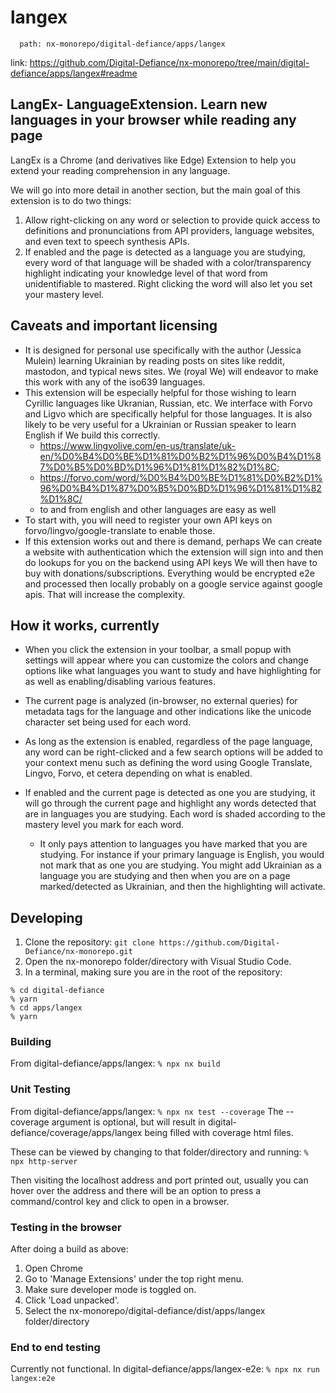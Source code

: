 # langex

```text
  path: nx-monorepo/digital-defiance/apps/langex
```

link: <https://github.com/Digital-Defiance/nx-monorepo/tree/main/digital-defiance/apps/langex#readme>

## LangEx- LanguageExtension. Learn new languages in your browser while reading any page

LangEx is a Chrome (and derivatives like Edge) Extension to help you extend your reading comprehension in any language.

We will go into more detail in another section, but the main goal of this extension is to do two things:

1) Allow right-clicking on any word or selection to provide quick access to definitions and pronunciations from API providers, language websites, and even text to speech synthesis APIs.
2) If enabled and the page is detected as a language you are studying, every word of that language will be shaded with a color/transparency highlight indicating your knowledge level of that word from unidentifiable to mastered. Right clicking the word will also let you set your mastery level.

## Caveats and important licensing

* It is designed for personal use specifically with the author (Jessica Mulein) learning Ukrainian by reading posts on sites like reddit, mastodon, and typical news sites. We (royal We) will endeavor to make this work with any of the iso639 languages.
* This extension will be especially helpful for those wishing to learn Cyrillic languages like Ukranian, Russian, etc. We interface with Forvo and Ligvo which are specifically helpful for those languages. It is also likely to be very useful for a Ukrainian or Russian speaker to learn English if We build this correctly.
  * <https://www.lingvolive.com/en-us/translate/uk-en/%D0%B4%D0%BE%D1%81%D0%B2%D1%96%D0%B4%D1%87%D0%B5%D0%BD%D1%96%D1%81%D1%82%D1%8C>;
  * <https://forvo.com/word/%D0%B4%D0%BE%D1%81%D0%B2%D1%96%D0%B4%D1%87%D0%B5%D0%BD%D1%96%D1%81%D1%82%D1%8C/>
  * to and from english and other languages are easy as well
* To start with, you will need to register your own API keys on forvo/lingvo/google-translate to enable those.
* If this extension works out and there is demand, perhaps We can create a website with authentication which the extension will sign into and then do lookups for you on the backend using API keys We will then have to buy with donations/subscriptions. Everything would be encrypted e2e and processed then locally probably on a google service against google apis. That will increase the complexity.

## How it works, currently

* When you click the extension in your toolbar, a small popup with settings will appear where you can customize the colors and change options like what languages you want to study and have highlighting for as well as enabling/disabling various features.
* The current page is analyzed (in-browser, no external queries) for metadata tags for the language and other indications like the unicode character set being used for each word.
* As long as the extension is enabled, regardless of the page language, any word can be right-clicked and a few search options will be added to your context menu such as defining the word using Google Translate, Lingvo, Forvo, et cetera depending on what is enabled.

* If enabled and the current page is detected as one you are studying, it will go through the current page and highlight any words detected that are in languages you are studying. Each word is shaded according to the mastery level you mark for each word.
  * It only pays attention to languages you have marked that you are studying.
    For instance if your primary language is English, you would not mark that as one you are studying.
    You might add Ukrainian as a language you are studying and then when you are on a page marked/detected as Ukrainian, and then the highlighting will activate.

## Developing

1) Clone the repository:
  ```git clone https://github.com/Digital-Defiance/nx-monorepo.git```
2) Open the nx-monorepo folder/directory with Visual Studio Code.
3) In a terminal, making sure you are in the root of the repository:

  ```text
  % cd digital-defiance
  % yarn
  % cd apps/langex
  % yarn
  ```

### Building

From digital-defiance/apps/langex:
  ```% npx nx build```

### Unit Testing

From digital-defiance/apps/langex:
  ```% npx nx test --coverage```
  The --coverage argument is optional, but will result in digital-defiance/coverage/apps/langex being filled with coverage html files.

  These can be viewed by changing to that folder/directory and running:
  ```% npx http-server```

  Then visiting the localhost address and port printed out, usually you can hover over the address and there will be an option to press a command/control key and click to open in a browser.

### Testing in the browser

After doing a build as above:

1) Open Chrome
2) Go to 'Manage Extensions' under the top right menu.
3) Make sure developer mode is toggled on.
4) Click 'Load unpacked'.
5) Select the nx-monorepo/digital-defiance/dist/apps/langex folder/directory

### End to end testing

Currently not functional.
In digital-defiance/apps/langex-e2e:
```% npx nx run langex:e2e```

